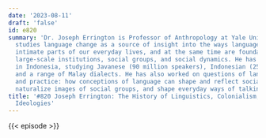 ```yaml
---
date: '2023-08-11'
draft: 'false'
id: e820
summary: 'Dr. Joseph Errington is Professor of Anthropology at Yale University. He
  studies language change as a source of insight into the ways languages constitute
  intimate parts of our everyday lives, and at the same time are foundational for
  large-scale institutions, social groups, and social dynamics. He has worked mostly
  in Indonesia, studying Javanese (90 million speakers), Indonesian (250 million speakers)
  and a range of Malay dialects. He has also worked on questions of language ideology
  and practice: how conceptions of language can shape and reflect social interests,
  naturalize images of social groups, and shape everyday ways of talking.'
title: '#820 Joseph Errington: The History of Linguistics, Colonialism, and Language
  Ideologies'
---
```

{{< episode >}}
